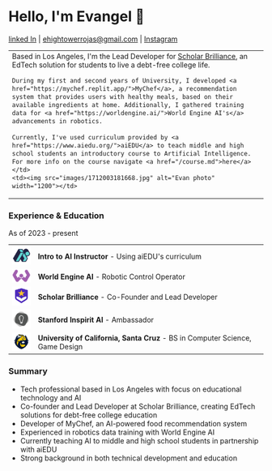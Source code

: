 
# Hello, I'm Evangel 👋
[linked In](https://www.linkedin.com/in/evangel-hightower-rojas-924027302/) | ehightowerrojas@gmail.com | [Instagram](https://www.instagram.com/speedsheep_/)

<table>
  <tr>
    <td>Based in Los Angeles, I'm the Lead Developer for <a href="https://scholarbrilliance.com/">Scholar Brilliance</a>, an EdTech solution for students to live a debt-free college life. 
    
    During my first and second years of University, I developed <a href="https://mychef.replit.app/">MyChef</a>, a recommendation system that provides users with healthy meals, based on their available ingredients at home. Additionally, I gathered training data for <a href="https://worldengine.ai/">World Engine AI's</a> advancements in robotics.
    
    Currently, I've used curriculum provided by <a href="https://www.aiedu.org/">aiEDU</a> to teach middle and high school students an introductory course to Artificial Intelligence. For more info on the course navigate <a href="/course.md">here</a></td>
    <td><img src="images/1712003181668.jpg" alt="Evan photo" width="1200"></td>
  </tr>
</table>

### Experience & Education

As of 2023 - present

<table>
  <tr>
    <td><img src="images/aiedu_logo.jpg" alt="aiEDU Logo" width="45"></td>
    <td><strong>Intro to AI Instructor</strong> - Using aiEDU's curriculum</td>
  </tr>
  <tr>
    <td><img src="images/logo.png" alt="World Engine AI Logo" width="45"></td>
    <td><strong>World Engine AI</strong> - Robotic Control Operator</td>
  </tr>
  <tr>
    <td><img src="images/logo(1).png" alt="Scholar Brilliance Logo" width="45"></td>
    <td><strong>Scholar Brilliance</strong> - Co-Founder and Lead Developer</td>
  </tr>
  <tr>
    <td><img src="images/1630581976246.jpg" alt="Stanford Logo" width="45"></td>
    <td><strong>Stanford Inspirit AI</strong> - Ambassador</td>
  </tr>
  <tr>
    <td><img src="images/aiedu-logo.png" alt="UCSC Logo" width="45"></td>
    <td><strong>University of California, Santa Cruz</strong> - BS in Computer Science, Game Design</td>
  </tr>
</table>

### Summary

- Tech professional based in Los Angeles with focus on educational technology and AI
- Co-founder and Lead Developer at Scholar Brilliance, creating EdTech solutions for debt-free college education
- Developer of MyChef, an AI-powered food recommendation system
- Experienced in robotics data training with World Engine AI
- Currently teaching AI to middle and high school students in partnership with aiEDU
- Strong background in both technical development and education
